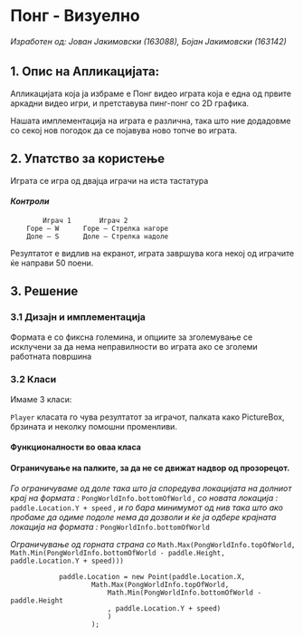 # Понг - Визуелно
###### Изработен од: *Јован Јакимовски (163088), Бојан Јакимовски (163142)*

## 1. Опис на Апликацијата:
Апликацијата која ја избраме е Понг видео играта која е една од првите аркадни видео игри, и претставува пинг-понг со 2D графика.

Нашата имплементација на играта e различна, така што ние додадовме со секој нов погодок да се појавува ново топче во играта.

## 2. Упатство за користење
Играта се игра од двајца играчи на иста тастатура

#### *Контроли*

```       
        Играч 1		  Играч 2
	Горе – W	  Горе – Стрелка нагоре
	Доле – S	  Доле – Стрелка надоле
```
Резултатот e видлив на екранот, играта завршува кога некој од играчите ќе направи 50 поени.
## 3. Решение
### 3.1 Дизајн и имплементација
Формата е со фиксна големина, и опциите за зголемување се исклучени за да нема неправилности во играта ако се зголеми работната површина
### 3.2 Класи
Имаме 3 класи:

`Player` класата го чува резултатот за играчот, палката како PictureBox, брзината и неколку помошни променливи.

#### Функционалности во оваа класа
#### Ограничување на палките, за да не се движат надвор од прозорецот.

*Го ограничуваме од доле така што ја споредува локацијата на долниот крај на формата :* `PongWorldInfo.bottomOfWorld` *, со новата локација :* `paddle.Location.Y + speed` *, и го бара минимумот од нив така што ако пробаме да одиме подоле нема да дозволи и ќе ја одбере крајната локација на формата :* `PongWorldInfo.bottomOfWorld`

*Ограничување од горната страна со* `Math.Max(PongWorldInfo.topOfWorld, Math.Min(PongWorldInfo.bottomOfWorld - paddle.Height, paddle.Location.Y + speed)))`


```
            paddle.Location = new Point(paddle.Location.X,
                    Math.Max(PongWorldInfo.topOfWorld,
                        Math.Min(PongWorldInfo.bottomOfWorld - paddle.Height
                        , paddle.Location.Y + speed)
                        )
                    );
```
